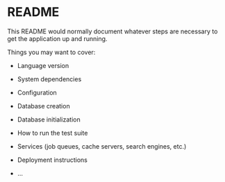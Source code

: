 # README

This README would normally document whatever steps are necessary to get the
application up and running.

Things you may want to cover:

* Language version

* System dependencies

* Configuration

* Database creation

* Database initialization

* How to run the test suite

* Services (job queues, cache servers, search engines, etc.)

* Deployment instructions

* ...
